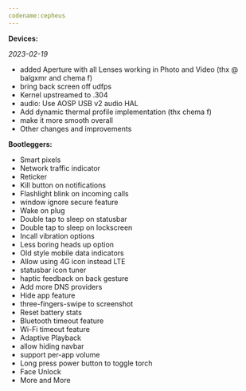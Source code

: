 ```yaml
---
codename:cepheus
---
```


**Devices:**

*2023-02-19*
- added Aperture with all Lenses working in Photo and Video (thx @ balgxmr and chema f)
- bring back screen off udfps
- Kernel upstreamed to .304
- audio: Use AOSP USB v2 audio HAL 
- Add dynamic thermal profile implementation (thx chema f)
- make it more smooth overall
- Other changes and improvements

**Bootleggers:**

- Smart pixels
- Network traffic indicator
- Reticker
- Kill button on notifications
- Flashlight blink on incoming calls
- window ignore secure feature
- Wake on plug
- Double tap to sleep on statusbar
- Double tap to sleep on lockscreen
- Incall vibration options
- Less boring heads up option
- Old style mobile data indicators
- Allow using 4G icon instead LTE
- statusbar icon tuner
- haptic feedback on back gesture
- Add more DNS providers
- Hide app feature
- three-fingers-swipe to screenshot
- Reset battery stats
- Bluetooth timeout feature
- Wi-Fi timeout feature
- Adaptive Playback
- allow hiding navbar
- support per-app volume
- Long press power button to toggle torch
- Face Unlock
- More and More
